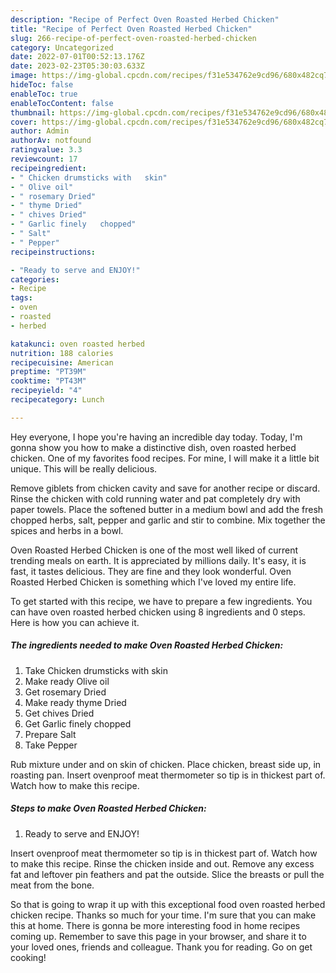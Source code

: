 ```yaml
---
description: "Recipe of Perfect Oven Roasted Herbed Chicken"
title: "Recipe of Perfect Oven Roasted Herbed Chicken"
slug: 266-recipe-of-perfect-oven-roasted-herbed-chicken
category: Uncategorized
date: 2022-07-01T00:52:13.176Z
date: 2023-02-23T05:30:03.633Z
image: https://img-global.cpcdn.com/recipes/f31e534762e9cd96/680x482cq70/oven-roasted-herbed-chicken-recipe-main-photo.jpg
hideToc: false
enableToc: true
enableTocContent: false
thumbnail: https://img-global.cpcdn.com/recipes/f31e534762e9cd96/680x482cq70/oven-roasted-herbed-chicken-recipe-main-photo.jpg
cover: https://img-global.cpcdn.com/recipes/f31e534762e9cd96/680x482cq70/oven-roasted-herbed-chicken-recipe-main-photo.jpg
author: Admin
authorAv: notfound
ratingvalue: 3.3
reviewcount: 17
recipeingredient:
- " Chicken drumsticks with   skin"
- " Olive oil"
- " rosemary Dried"
- " thyme Dried"
- " chives Dried"
- " Garlic finely   chopped"
- " Salt"
- " Pepper"
recipeinstructions:

- "Ready to serve and ENJOY!"
categories:
- Recipe
tags:
- oven
- roasted
- herbed

katakunci: oven roasted herbed 
nutrition: 188 calories
recipecuisine: American
preptime: "PT39M"
cooktime: "PT43M"
recipeyield: "4"
recipecategory: Lunch

---
```



Hey everyone, I hope you're having an incredible day today. Today, I'm gonna show you how to make a distinctive dish, oven roasted herbed chicken. One of my favorites food recipes. For mine, I will make it a little bit unique. This will be really delicious.

Remove giblets from chicken cavity and save for another recipe or discard. Rinse the chicken with cold running water and pat completely dry with paper towels. Place the softened butter in a medium bowl and add the fresh chopped herbs, salt, pepper and garlic and stir to combine. Mix together the spices and herbs in a bowl.

Oven Roasted Herbed Chicken is one of the most well liked of current trending meals on earth. It is appreciated by millions daily. It's easy, it is fast, it tastes delicious. They are fine and they look wonderful. Oven Roasted Herbed Chicken is something which I've loved my entire life.


To get started with this recipe, we have to prepare a few ingredients. You can have oven roasted herbed chicken using 8 ingredients and 0 steps. Here is how you can achieve it.

<!--inarticleads1-->

##### The ingredients needed to make Oven Roasted Herbed Chicken:

1. Take  Chicken drumsticks with   skin
1. Make ready  Olive oil
1. Get  rosemary Dried
1. Make ready  thyme Dried
1. Get  chives Dried
1. Get  Garlic finely   chopped
1. Prepare  Salt
1. Take  Pepper


Rub mixture under and on skin of chicken. Place chicken, breast side up, in roasting pan. Insert ovenproof meat thermometer so tip is in thickest part of. Watch how to make this recipe. 

<!--inarticleads2-->

##### Steps to make Oven Roasted Herbed Chicken:


1. Ready to serve and ENJOY!

Insert ovenproof meat thermometer so tip is in thickest part of. Watch how to make this recipe. Rinse the chicken inside and out. Remove any excess fat and leftover pin feathers and pat the outside. Slice the breasts or pull the meat from the bone. 

So that is going to wrap it up with this exceptional food oven roasted herbed chicken recipe. Thanks so much for your time. I'm sure that you can make this at home. There is gonna be more interesting food in home recipes coming up. Remember to save this page in your browser, and share it to your loved ones, friends and colleague. Thank you for reading. Go on get cooking!
